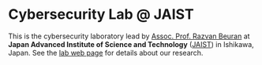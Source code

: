 # Cybersecurity Lab @ JAIST

This is the cybersecurity laboratory lead by [Assoc. Prof. Razvan Beuran](https://www.jaist.ac.jp/~razvan/index.html) at **Japan Advanced Institute of Science and Technology** ([JAIST](https://www.jaist.ac.jp/)) in Ishikawa, Japan. See the [lab web page](https://www.jaist.ac.jp/is/labs/beuran-lab/index.html) for details about our research.
